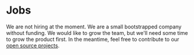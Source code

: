 # Jobs

We are not hiring at the moment. We are a small bootstrapped company without funding. We would like to grow the team, but we'll need some time to grow the product first. In the meantime, feel free to contribute to our [open source projects](https://github.com/heyscrumpy).